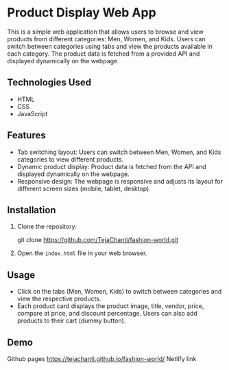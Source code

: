 # Product Display Web App

This is a simple web application that allows users to browse and view products from different categories: Men, Women, and Kids. Users can switch between categories using tabs and view the products available in each category. The product data is fetched from a provided API and displayed dynamically on the webpage.

## Technologies Used

- HTML
- CSS
- JavaScript

## Features

- Tab switching layout: Users can switch between Men, Women, and Kids categories to view different products.
- Dynamic product display: Product data is fetched from the API and displayed dynamically on the webpage.
- Responsive design: The webpage is responsive and adjusts its layout for different screen sizes (mobile, tablet, desktop).

## Installation

1. Clone the repository:

   git clone https://github.com/TejaChanti/fashion-world.git

2. Open the `index.html` file in your web browser.

## Usage

- Click on the tabs (Men, Women, Kids) to switch between categories and view the respective products.
- Each product card displays the product image, title, vendor, price, compare at price, and discount percentage. Users can also add products to their cart (dummy button).

## Demo
  Github pages https://tejachanti.github.io/fashion-world/
  Netlify link 
